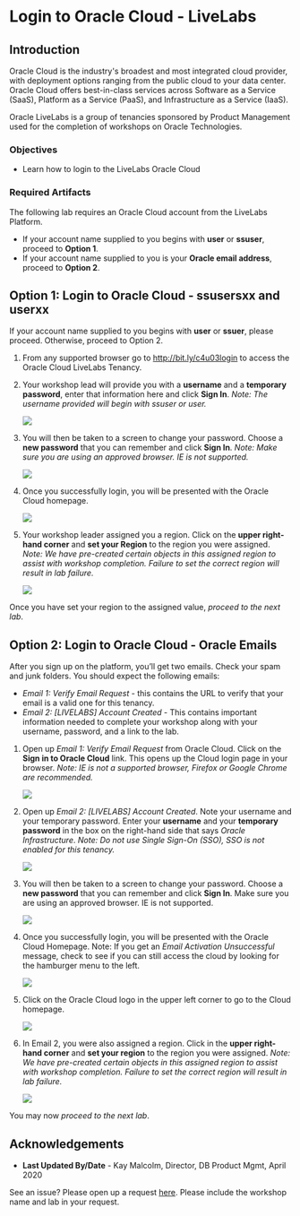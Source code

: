 # Login to Oracle Cloud - LiveLabs #

## Introduction

Oracle Cloud is the industry's broadest and most integrated cloud provider, with deployment options ranging from the public cloud to your data center. Oracle Cloud offers best-in-class services across Software as a Service (SaaS), Platform as a Service (PaaS), and Infrastructure as a Service (IaaS).

Oracle LiveLabs is a group of tenancies sponsored by Product Management used for the completion of workshops on Oracle Technologies.

### Objectives

- Learn how to login to the LiveLabs Oracle Cloud

### Required Artifacts

The following lab requires an Oracle Cloud account from the LiveLabs Platform.

- If your account name supplied to you begins with **user** or **ssuser**, proceed to **Option 1**.
- If your account name supplied to you is your **Oracle email address**,  proceed to **Option 2**.

## Option 1:  Login to Oracle Cloud - ssusersxx and userxx

If your account name supplied to you begins with **user** or **ssuer**, please proceed. Otherwise, proceed to Option 2.

1.  From any supported browser go to http://bit.ly/c4u03login to access the Oracle Cloud LiveLabs Tenancy.

2.  Your workshop lead will provide you with a **username** and a **temporary password**, enter that information here and click **Sign In**. *Note: The username provided will begin with ssuser or user.*

    ![](./images/loginpage.png " ")

3.  You will then be taken to a screen to change your password. Choose a **new password** that you can remember and click **Sign In**. *Note: Make sure you are using an approved browser. IE is not supported.*

    ![](./images/changepwd.png " ")

4.  Once you successfully login, you will be presented with the Oracle Cloud homepage.

    ![](./images/homepage.png " ")

5.  Your workshop leader assigned you a region. Click on the **upper right-hand corner** and **set your Region** to the region you were assigned. *Note: We have pre-created certain objects in this assigned region to assist with workshop completion. Failure to set the correct region will result in lab failure.*

    ![](./images/changeregion.png " ")

Once you have set your region to the assigned value, *proceed to the next lab*.

## Option 2:  Login to Oracle Cloud - Oracle Emails

After you sign up on the platform, you’ll get two emails. Check your spam and junk folders. You should expect the following emails:
- *Email 1: Verify Email Request* - this contains the URL to verify that your email is a valid one for this tenancy.
- *Email 2: [LIVELABS] Account Created* - This contains important information needed to complete your workshop along with your username, password, and a link to the lab.

1.  Open up *Email 1: Verify Email Request* from Oracle Cloud. Click on the **Sign in to Oracle Cloud** link. This opens up the Cloud login page in your browser. *Note: IE is not a supported browser, Firefox or Google Chrome are recommended.*

    ![](./images/signin.png " ")

2.  Open up *Email 2: [LIVELABS] Account Created*. Note your username and your temporary password.  Enter your **username** and your **temporary password** in the box on the right-hand side that says *Oracle Infrastructure*. *Note: Do not use Single Sign-On (SSO), SSO is not enabled for this tenancy.*

    ![](./images/loginpage.png " ")

3.  You will then be taken to a screen to change your password. Choose a **new password** that you can remember and click **Sign In**. Make sure you are using an approved browser. IE is not supported.

    ![](./images/changepwd.png " ")

4.  Once you successfully login, you will be presented with the Oracle Cloud Homepage. Note: If you get an *Email Activation Unsuccessful* message, check to see if you can still access the cloud by looking for the hamburger menu to the left.

    ![](./images/emailactivation.png " ")

5.  Click on the Oracle Cloud logo in the upper left corner to go to the Cloud homepage.

    ![](./images/topmenu.png " ")

6.  In Email 2, you were also assigned a region. Click in the **upper right-hand corner** and **set your region** to the region you were assigned. *Note: We have pre-created certain objects in this assigned region to assist with workshop completion. Failure to set the correct region will result in lab failure.*

    ![](./images/changeregion.png " ")

You may now *proceed to the next lab*.

## Acknowledgements

- **Last Updated By/Date** - Kay Malcolm, Director, DB Product Mgmt, April 2020

See an issue?  Please open up a request [here](https://github.com/oracle/learning-library/issues).   Please include the workshop name and lab in your request.